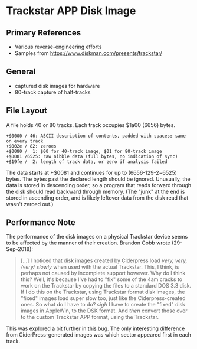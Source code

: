 ﻿# Trackstar APP Disk Image #

## Primary References ##

- Various reverse-engineering efforts
- Samples from https://www.diskman.com/presents/trackstar/

## General ##

- captured disk images for hardware
- 80-track capture of half-tracks

## File Layout ##

A file holds 40 or 80 tracks.  Each track occupies $1a00 (6656) bytes.
```
+$0000 / 46: ASCII description of contents, padded with spaces; same on every track
+$002e / 82: zeroes
+$0080 /  1: $00 for 40-track image, $01 for 80-track image
+$0081 /6525: raw nibble data (full bytes, no indication of sync)
+$19fe /  2: length of track data, or zero if analysis failed
```

The data starts at +$0081 and continues for up to (6656-129-2=6525) bytes.  The bytes past
the declared length should be ignored.  Unusually, the data is stored in descending order, so
a program that reads forward through the disk should read backward through memory.  (The "junk"
at the end is stored in ascending order, and is likely leftover data from the disk read that
wasn't zeroed out.)

## Performance Note ##

The performance of the disk images on a physical Trackstar device seems to be affected by the
manner of their creation.  Brandon Cobb wrote (29-Sep-2018):

> [...] I noticed that disk images created by Ciderpress load
> *very, very, /very/ slowly* when used with the actual Trackstar. This, I
> think, is perhaps not caused by incomplete support however. Why do I
> think this? Well, it's because I've had to "fix" some of the 4am cracks
> to work on the Trackstar by copying the files to a standard DOS 3.3
> disk. If I do this on the Trackstar, using Trackstar format disk images,
> the "fixed" images load super slow too, just like the Ciderpress-created
> ones. So what do I have to do? *sigh* I have to create the "fixed" disk
> images in AppleWin, to the DSK format. And *then* convert those over to
> the custom Trackstar APP format, using the Trackstar.

This was explored a bit further in [this bug](https://github.com/fadden/ciderpress/issues/34).
The only interesting difference from CiderPress-generated images was which sector appeared
first in each track.
